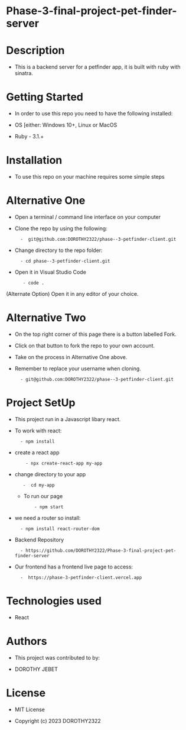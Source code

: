 # Phase-3-final-project-pet-finder-server
# Description

- This is a backend server for a petfinder app, it is built with ruby with sinatra.

# Getting Started

- In order to use this repo you need to have the following installed:

 - OS [either: Windows 10+, Linux or MacOS

- Ruby - 3.1.+

# Installation
- To use this repo on your machine requires some simple steps

# Alternative One

- Open a terminal / command line interface on your computer

- Clone the repo by using the following:

        -  git@github.com:DOROTHY2322/phase--3-petfinder-client.git

- Change directory to the repo folder:

        - cd phase--3-petfinder-client.git

- Open it in Visual Studio Code

         - code .

(Alternate Option) Open it in any editor of your choice.

# Alternative Two

- On the top right corner of this page there is a button labelled Fork.

- Click on that button to fork the repo to your own account.

- Take on the process in Alternative One above.

- Remember to replace your username when cloning.

        - git@github.com:DOROTHY2322/phase--3-petfinder-client.git

# Project SetUp

- This project run in a Javascript libary react.

- To work with react:
    
        - npm install
    
- create a react app 

          - npx create-react-app my-app

- change directory to your app

         -  cd my-app         

  - To run our page

            - npm start  

- we need a router so install:

        - npm install react-router-dom

- Backend Repository

        - https://github.com/DOROTHY2322/Phase-3-final-project-pet-finder-server

 - Our frontend has a frontend live page to access:

         -  https://phase-3-petfinder-client.vercel.app
          

# Technologies used

- React

# Authors

- This project was contributed to by:

- DOROTHY JEBET

# License
- MIT License

- Copyright (c) 2023 DOROTHY2322

